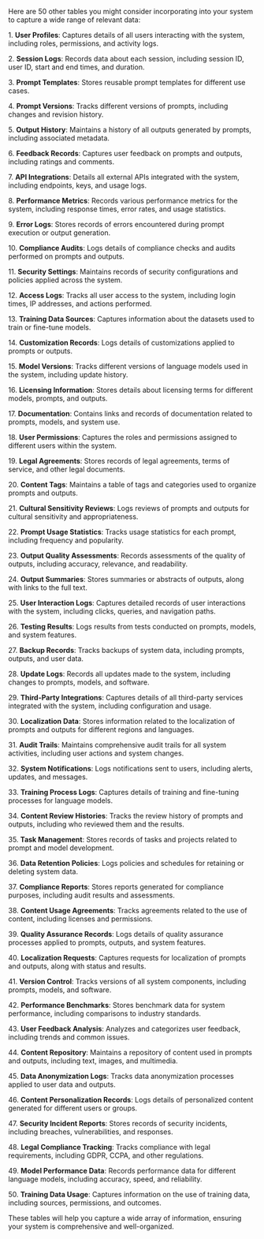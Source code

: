 

Here are 50 other tables you might consider incorporating into your system to capture a wide range of relevant data:

1\. **User Profiles**: Captures details of all users interacting with the system, including roles, permissions, and activity logs.

2\. **Session Logs**: Records data about each session, including session ID, user ID, start and end times, and duration.

3\. **Prompt Templates**: Stores reusable prompt templates for different use cases.

4\. **Prompt Versions**: Tracks different versions of prompts, including changes and revision history.

5\. **Output History**: Maintains a history of all outputs generated by prompts, including associated metadata.

6\. **Feedback Records**: Captures user feedback on prompts and outputs, including ratings and comments.

7\. **API Integrations**: Details all external APIs integrated with the system, including endpoints, keys, and usage logs.

8\. **Performance Metrics**: Records various performance metrics for the system, including response times, error rates, and usage statistics.

9\. **Error Logs**: Stores records of errors encountered during prompt execution or output generation.

10\. **Compliance Audits**: Logs details of compliance checks and audits performed on prompts and outputs.

11\. **Security Settings**: Maintains records of security configurations and policies applied across the system.

12\. **Access Logs**: Tracks all user access to the system, including login times, IP addresses, and actions performed.

13\. **Training Data Sources**: Captures information about the datasets used to train or fine-tune models.

14\. **Customization Records**: Logs details of customizations applied to prompts or outputs.

15\. **Model Versions**: Tracks different versions of language models used in the system, including update history.

16\. **Licensing Information**: Stores details about licensing terms for different models, prompts, and outputs.

17\. **Documentation**: Contains links and records of documentation related to prompts, models, and system use.

18\. **User Permissions**: Captures the roles and permissions assigned to different users within the system.

19\. **Legal Agreements**: Stores records of legal agreements, terms of service, and other legal documents.

20\. **Content Tags**: Maintains a table of tags and categories used to organize prompts and outputs.

21\. **Cultural Sensitivity Reviews**: Logs reviews of prompts and outputs for cultural sensitivity and appropriateness.

22\. **Prompt Usage Statistics**: Tracks usage statistics for each prompt, including frequency and popularity.

23\. **Output Quality Assessments**: Records assessments of the quality of outputs, including accuracy, relevance, and readability.

24\. **Output Summaries**: Stores summaries or abstracts of outputs, along with links to the full text.

25\. **User Interaction Logs**: Captures detailed records of user interactions with the system, including clicks, queries, and navigation paths.

26\. **Testing Results**: Logs results from tests conducted on prompts, models, and system features.

27\. **Backup Records**: Tracks backups of system data, including prompts, outputs, and user data.

28\. **Update Logs**: Records all updates made to the system, including changes to prompts, models, and software.

29\. **Third-Party Integrations**: Captures details of all third-party services integrated with the system, including configuration and usage.

30\. **Localization Data**: Stores information related to the localization of prompts and outputs for different regions and languages.

31\. **Audit Trails**: Maintains comprehensive audit trails for all system activities, including user actions and system changes.

32\. **System Notifications**: Logs notifications sent to users, including alerts, updates, and messages.

33\. **Training Process Logs**: Captures details of training and fine-tuning processes for language models.

34\. **Content Review Histories**: Tracks the review history of prompts and outputs, including who reviewed them and the results.

35\. **Task Management**: Stores records of tasks and projects related to prompt and model development.

36\. **Data Retention Policies**: Logs policies and schedules for retaining or deleting system data.

37\. **Compliance Reports**: Stores reports generated for compliance purposes, including audit results and assessments.

38\. **Content Usage Agreements**: Tracks agreements related to the use of content, including licenses and permissions.

39\. **Quality Assurance Records**: Logs details of quality assurance processes applied to prompts, outputs, and system features.

40\. **Localization Requests**: Captures requests for localization of prompts and outputs, along with status and results.

41\. **Version Control**: Tracks versions of all system components, including prompts, models, and software.

42\. **Performance Benchmarks**: Stores benchmark data for system performance, including comparisons to industry standards.

43\. **User Feedback Analysis**: Analyzes and categorizes user feedback, including trends and common issues.

44\. **Content Repository**: Maintains a repository of content used in prompts and outputs, including text, images, and multimedia.

45\. **Data Anonymization Logs**: Tracks data anonymization processes applied to user data and outputs.

46\. **Content Personalization Records**: Logs details of personalized content generated for different users or groups.

47\. **Security Incident Reports**: Stores records of security incidents, including breaches, vulnerabilities, and responses.

48\. **Legal Compliance Tracking**: Tracks compliance with legal requirements, including GDPR, CCPA, and other regulations.

49\. **Model Performance Data**: Records performance data for different language models, including accuracy, speed, and reliability.

50\. **Training Data Usage**: Captures information on the use of training data, including sources, permissions, and outcomes.

These tables will help you capture a wide array of information, ensuring your system is comprehensive and well-organized.